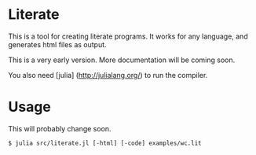 # Literate

This is a tool for creating literate programs. It works for any language, and generates html files as output.

This is a very early version. More documentation will be coming soon.

You also need [julia] (http://julialang.org/) to run the compiler.

# Usage

This will probably change soon.

```
$ julia src/literate.jl [-html] [-code] examples/wc.lit
```
